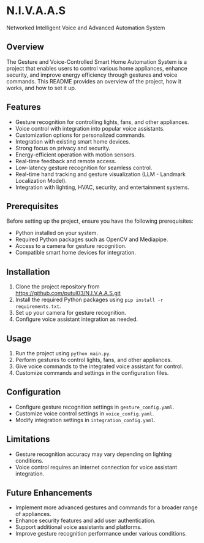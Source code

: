 # N.I.V.A.A.S
Networked Intelligent Voice and Advanced Automation System

## Overview

The Gesture and Voice-Controlled Smart Home Automation System is a project that enables users to control various home appliances, enhance security, and improve energy efficiency through gestures and voice commands. This README provides an overview of the project, how it works, and how to set it up.

## Features

- Gesture recognition for controlling lights, fans, and other appliances.
- Voice control with integration into popular voice assistants.
- Customization options for personalized commands.
- Integration with existing smart home devices.
- Strong focus on privacy and security.
- Energy-efficient operation with motion sensors.
- Real-time feedback and remote access.
- Low-latency gesture recognition for seamless control.
- Real-time hand tracking and gesture visualization (LLM - Landmark Localization Model).
- Integration with lighting, HVAC, security, and entertainment systems.

## Prerequisites

Before setting up the project, ensure you have the following prerequisites:

- Python installed on your system.
- Required Python packages such as OpenCV and Mediapipe.
- Access to a camera for gesture recognition.
- Compatible smart home devices for integration.

## Installation

1. Clone the project repository from https://github.com/putul03/N.I.V.A.A.S.git
2. Install the required Python packages using `pip install -r requirements.txt`.
3. Set up your camera for gesture recognition.
4. Configure voice assistant integration as needed.

## Usage

1. Run the project using `python main.py`.
2. Perform gestures to control lights, fans, and other appliances.
3. Give voice commands to the integrated voice assistant for control.
4. Customize commands and settings in the configuration files.

## Configuration

- Configure gesture recognition settings in `gesture_config.yaml`.
- Customize voice control settings in `voice_config.yaml`.
- Modify integration settings in `integration_config.yaml`.

## Limitations

- Gesture recognition accuracy may vary depending on lighting conditions.
- Voice control requires an internet connection for voice assistant integration.

## Future Enhancements

- Implement more advanced gestures and commands for a broader range of appliances.
- Enhance security features and add user authentication.
- Support additional voice assistants and platforms.
- Improve gesture recognition performance under various conditions.


